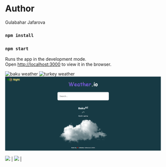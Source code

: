 # Author
Gulabahar Jafarova

### `npm install`
### `npm start`

Runs the app in the development mode.\
Open [http://localhost:3000](http://localhost:3000) to view it in the browser.

<img src="./img/baku.jpg" alt="baku weather"/>
<img src="./img/turkey.jpg" alt="turkey weather"/>

<img src="https://github.com/jafarovagulbahar/weather-app/blob/master/src/img/baku.jpg" alt=" Page" />

 <img src="https://media.wired.com/photos/5926db217034dc5f91becd6b/master/w_582,c_limit/so-logo-s.jpg" width="250"> | 
 <img src="https://mk0jobadderjftub56m0.kinstacdn.com/wp-content/uploads/stackoverflow.com-300.jpg" width="250"> |

